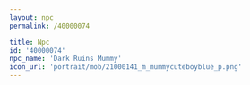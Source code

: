 ```yaml
---
layout: npc
permalink: /40000074

title: Npc
id: '40000074'
npc_name: 'Dark Ruins Mummy'
icon_url: 'portrait/mob/21000141_m_mummycuteboyblue_p.png'
---
```

